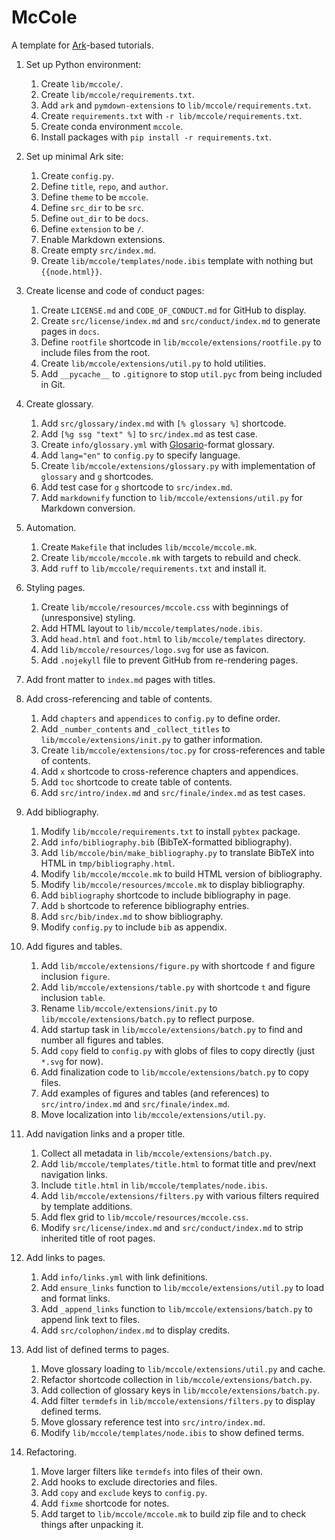 # McCole

A template for [Ark][ark]-based tutorials.

1.  Set up Python environment:
    1.  Create `lib/mccole/`.
    1.  Create `lib/mccole/requirements.txt`.
    1.  Add `ark` and `pymdown-extensions` to `lib/mccole/requirements.txt`.
    1.  Create `requirements.txt` with `-r lib/mccole/requirements.txt`.
    1.  Create conda environment `mccole`.
    1.  Install packages with `pip install -r requirements.txt`.

1.  Set up minimal Ark site:
    1.  Create `config.py`.
    1.  Define `title`, `repo`, and `author`.
    1.  Define `theme` to be `mccole`.
    1.  Define `src_dir` to be `src`.
    1.  Define `out_dir` to be `docs`.
    1.  Define `extension` to be `/`.
    1.  Enable Markdown extensions.
    1.  Create empty `src/index.md`.
    1.  Create `lib/mccole/templates/node.ibis` template with nothing but `{{node.html}}`.

1.  Create license and code of conduct pages:
    1.  Create `LICENSE.md` and `CODE_OF_CONDUCT.md` for GitHub to display.
    1.  Create `src/license/index.md` and `src/conduct/index.md` to generate pages in `docs`.
    1.  Define `rootfile` shortcode in `lib/mccole/extensions/rootfile.py` to include files from the root.
    1.  Create `lib/mccole/extensions/util.py` to hold utilities.
    1.  Add `__pycache__` to `.gitignore` to stop `util.pyc` from being included in Git.

1.  Create glossary.
    1.  Add `src/glossary/index.md` with `[% glossary %]` shortcode.
    1.  Add `[%g ssg "text" %]` to `src/index.md` as test case.
    1.  Create `info/glossary.yml` with [Glosario][glosario]-format glossary.
    1.  Add `lang="en"` to `config.py` to specify language.
    1.  Create `lib/mccole/extensions/glossary.py` with implementation of `glossary` and `g` shortcodes.
    1.  Add test case for `g` shortcode to `src/index.md`.
    1.  Add `markdownify` function to `lib/mccole/extensions/util.py` for Markdown conversion.

1.  Automation.
    1.  Create `Makefile` that includes `lib/mccole/mccole.mk`.
    1.  Create `lib/mccole/mccole.mk` with targets to rebuild and check.
    1.  Add `ruff` to `lib/mccole/requirements.txt` and install it.

1.  Styling pages.
    1.  Create `lib/mccole/resources/mccole.css` with beginnings of (unresponsive) styling.
    1.  Add HTML layout to `lib/mccole/templates/node.ibis`.
    1.  Add `head.html` and `foot.html` to `lib/mccole/templates` directory.
    1.  Add `lib/mccole/resources/logo.svg` for use as favicon.
    1.  Add `.nojekyll` file to prevent GitHub from re-rendering pages.

1.  Add front matter to `index.md` pages with titles.

1.  Add cross-referencing and table of contents.
    1.  Add `chapters` and `appendices` to `config.py` to define order.
    1.  Add `_number_contents` and `_collect_titles` to `lib/mccole/extensions/init.py` to gather information.
    1.  Create `lib/mccole/extensions/toc.py` for cross-references and table of contents.
    1.  Add `x` shortcode to cross-reference chapters and appendices.
    1.  Add `toc` shortcode to create table of contents.
    1.  Add `src/intro/index.md` and `src/finale/index.md` as test cases.

1.  Add bibliography.
    1.  Modify `lib/mccole/requirements.txt` to install `pybtex` package.
    1.  Add `info/bibliography.bib` (BibTeX-formatted bibliography).
    1.  Add `lib/mccole/bin/make_bibliography.py` to translate BibTeX into HTML in `tmp/bibliography.html`.
    1.  Modify `lib/mccole/mccole.mk` to build HTML version of bibliography.
    1.  Modify `lib/mccole/resources/mccole.mk` to display bibliography.
    1.  Add `bibliography` shortcode to include bibliography in page.
    1.  Add `b` shortcode to reference bibliography entries.
    1.  Add `src/bib/index.md` to show bibliography.
    1.  Modify `config.py` to include `bib` as appendix.

1.  Add figures and tables.
    1.  Add `lib/mccole/extensions/figure.py` with shortcode `f` and figure inclusion `figure`.
    1.  Add `lib/mccole/extensions/table.py` with shortcode `t` and figure inclusion `table`.
    1.  Rename `lib/mccole/extensions/init.py` to `lib/mccole/extensions/batch.py` to reflect purpose.
    1.  Add startup task in `lib/mccole/extensions/batch.py` to find and number all figures and tables.
    1.  Add `copy` field to `config.py` with globs of files to copy directly (just `*.svg` for now).
    1.  Add finalization code to `lib/mccole/extensions/batch.py` to copy files.
    1.  Add examples of figures and tables (and references) to `src/intro/index.md` and `src/finale/index.md`.
    1.  Move localization into `lib/mccole/extensions/util.py`.

1.  Add navigation links and a proper title.
    1.  Collect all metadata in `lib/mccole/extensions/batch.py`.
    1.  Add `lib/mccole/templates/title.html` to format title and prev/next navigation links.
    1.  Include `title.html` in `lib/mccole/templates/node.ibis`.
    1.  Add `lib/mccole/extensions/filters.py` with various filters required by template additions.
    1.  Add flex grid to `lib/mccole/resources/mccole.css`.
    1.  Modify `src/license/index.md` and `src/conduct/index.md` to strip inherited title of root pages.

1.  Add links to pages.
    1.  Add `info/links.yml` with link definitions.
    1.  Add `ensure_links` function to `lib/mccole/extensions/util.py` to load and format links.
    1.  Add `_append_links` function to `lib/mccole/extensions/batch.py` to append link text to files.
    1.  Add `src/colophon/index.md` to display credits.

1.  Add list of defined terms to pages.
    1.  Move glossary loading to `lib/mccole/extensions/util.py` and cache.
    1.  Refactor shortcode collection in `lib/mccole/extensions/batch.py`.
    1.  Add collection of glossary keys in `lib/mccole/extensions/batch.py`.
    1.  Add filter `termdefs` in `lib/mccole/extensions/filters.py` to display defined terms.
    1.  Move glossary reference test into `src/intro/index.md`.
    1.  Modify `lib/mccole/templates/node.ibis` to show defined terms.

1.  Refactoring.
    1.  Move larger filters like `termdefs` into files of their own.
    1.  Add hooks to exclude directories and files.
    1.  Add `copy` and `exclude` keys to `config.py`.
    1.  Add `fixme` shortcode for notes.
    1.  Add target to `lib/mccole/mccole.mk` to build zip file and to check things after unpacking it.

[ark]: https://www.dmulholl.com/docs/ark/main/
[glosario]: https://glosario.carpentries.org/
